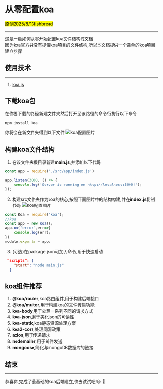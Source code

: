 # 从零配置koa

<mark>原创</mark><mark>2025/8/13</mark><mark>fishbread</mark>

---

这是一篇如何从零开始配置koa文件结构的文档  
因为koa官方并没有提供koa项目的文件结构,所以本文档提供一个简单的koa项目建立步骤

## 使用技术
---
1. [koa.js](https://www.koajs.net)

## 下载koa包
在你要下载的路径新建文件夹然后打开至该路径的命令行执行以下命令
```bash
npm install koa
```
你将会在新文件夹得到以下文件
![koa配置图片](/markdown_img/koa/koa.png '配置图片')
## 构建koa文件结构
1. 在该文件夹根目录新建**main.js**,并添加以下代码
```javascript
const app = require('./src/app/index.js')

app.listen(3000, () => {
    console.log('Server is running on http://localhost:3000!');
});
```
2. 构建src文件夹作为koa的核心,按照下面图片中的结构构建,并在**index.js**复制代码
![koa配置图片](/markdown_img/koa/koa_1.png '配置图片')
```javascript
const Koa = require('koa');
//koa
const app = new Koa();
app.on('error',err=>{
    console.log(err);
})
module.exports = app;
```
3. (可选)在package.json可加入命令,用于快速启动
```json
 "scripts": {
    "start": "node main.js"
  }
```
## koa组件推荐
1. **@koa/router**,koa路由组件,用于构建后端接口
2. **@koa/multer**,用于构建koa的文件传输功能
3. **koa-body**,用于处理一系列不同的请求方式
4. **koa-json**,用于美化json的可读性
5. **koa-static**,koa静态资源处理方案
6. **koa2-cors**,处理同源政策
7. **axios**,用于传递请求
8. **nodemailer**,用于邮件发送
9. **mongoose**,简化与mongoDB数据库的链接
## 结束
---
恭喜你,完成了最基础的koa后端建立,快去试试吧!😃 🎉